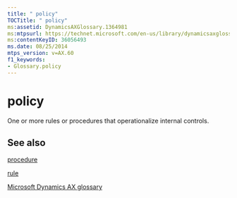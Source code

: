 ```yaml
---
title: " policy"
TOCTitle: " policy"
ms:assetid: DynamicsAXGlossary.1364981
ms:mtpsurl: https://technet.microsoft.com/en-us/library/dynamicsaxglossary.1364981(v=AX.60)
ms:contentKeyID: 36056493
ms.date: 08/25/2014
mtps_version: v=AX.60
f1_keywords:
- Glossary.policy
---
```


# policy

One or more rules or procedures that operationalize internal controls.

## See also

[procedure](procedure.md)

[rule](rule.md)

[Microsoft Dynamics AX glossary](glossary/microsoft-dynamics-ax-glossary.md)

  


